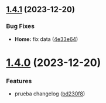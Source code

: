 ## [1.4.1](https://github.com/mokadev90/prueba-ci/compare/v1.4.0...v1.4.1) (2023-12-20)


### Bug Fixes

* **Home:** fix data ([4e33e64](https://github.com/mokadev90/prueba-ci/commit/4e33e646a8239cf34e660bd9f8e24154041ecb48))

# [1.4.0](https://github.com/mokadev90/prueba-ci/compare/v1.3.0...v1.4.0) (2023-12-20)


### Features

* prueba changelog ([bd230f8](https://github.com/mokadev90/prueba-ci/commit/bd230f8dc88496d970957e56f24f255ffa1d0876))
